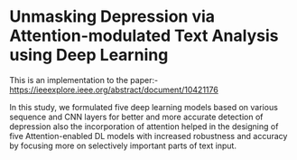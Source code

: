 # Unmasking Depression via Attention-modulated Text Analysis using Deep Learning

This is an implementation to the paper:- https://ieeexplore.ieee.org/abstract/document/10421176

In this study, we formulated five deep learning models based on various sequence and CNN layers for better and more accurate detection of depression also the incorporation of attention helped in the designing of five Attention-enabled DL models with increased robustness and accuracy by focusing more on selectively important parts of text input.

